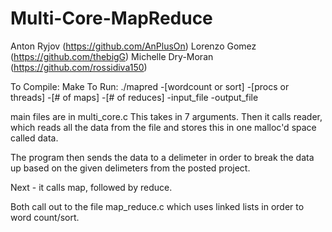 # Multi-Core-MapReduce

Anton Ryjov (https://github.com/AnPlusOn)
Lorenzo Gomez (https://github.com/thebigG)
Michelle Dry-Moran (https://github.com/rossidiva150)


To Compile: Make
To Run:
./mapred -[wordcount or sort] -[procs or threads] -[# of maps] -[# of reduces] -input_file -output_file


main files are in multi_core.c
This takes in 7 arguments.  Then it calls reader, which reads all the data from the file and
stores this in one malloc'd space called data.

The program then sends the data to a delimeter in order to break the data up based on the given delimeters
from the posted project.

Next - it calls map, followed by reduce.

Both call out to the file map_reduce.c which uses linked lists in order to word count/sort.

